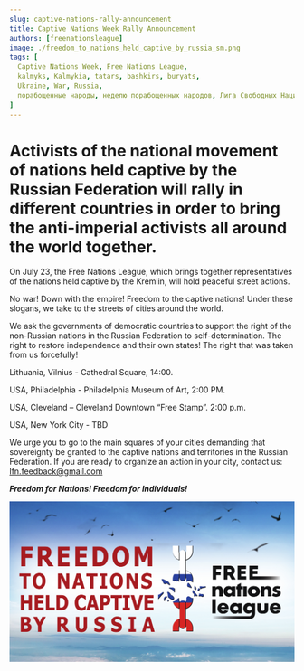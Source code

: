 ```yaml
---
slug: captive-nations-rally-announcement
title: Captive Nations Week Rally Announcement
authors: [freenationsleague]
image: ./freedom_to_nations_held_captive_by_russia_sm.png
tags: [
  Captive Nations Week, Free Nations League,
  kalmyks, Kalmykia, tatars, bashkirs, buryats,
  Ukraine, War, Russia,
  порабощенные народы, неделю порабощенных народов, Лига Свободных Наций, калмыки, Калмыкия, Украина, Война, Россия
]
---
```


# Activists of the national movement of nations held captive by the Russian Federation will rally in different countries in order to bring the anti-imperial activists all around the world together.

On July 23, the Free Nations League, which brings together representatives of the nations held captive by the Kremlin, will hold peaceful street actions.

No war! Down with the empire! Freedom to the captive nations! Under these slogans, we take to the streets of cities around the world.

We ask the governments of democratic countries to support the right of the non-Russian nations in the Russian Federation to self-determination. The right to restore independence and their own states! The right that was taken from us forcefully!

Lithuania, Vilnius - Cathedral Square, 14:00.

USA, Philadelphia - Philadelphia Museum of Art, 2:00 PM.

USA, Cleveland – Cleveland Downtown “Free Stamp”. 2:00 p.m.

USA, New York City - TBD

We urge you to go to the main squares of your cities demanding that sovereignty be granted to the captive nations and territories in the Russian Federation. If you are ready to organize an action in your city,  contact us: lfn.feedback@gmail.com

***Freedom for Nations! Freedom for Individuals!***

![Freedom to Captive Nations banner](./freedom_to_nations_held_captive_by_russia_sm.png)
